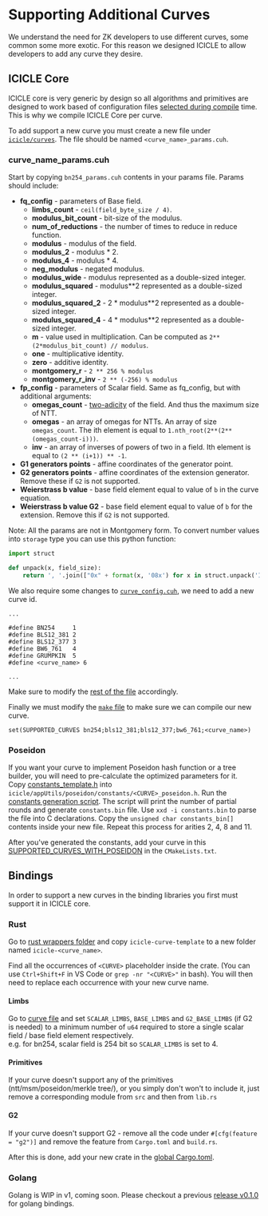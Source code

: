 # Supporting Additional Curves

We understand the need for ZK developers to use different curves, some common some more exotic. For this reason we designed ICICLE to allow developers to add any curve they desire.

## ICICLE Core

ICICLE core is very generic by design so all algorithms and primitives are designed to work based of configuration files [selected during compile](https://github.com/ingonyama-zk/icicle/blob/main/icicle/curves/curve_config.cuh) time. This is why we compile ICICLE Core per curve.

To add support a new curve you must create a new file under [`icicle/curves`](https://github.com/ingonyama-zk/icicle/tree/main/icicle/curves). The file should be named `<curve_name>_params.cuh`.

### curve_name_params.cuh

Start by copying `bn254_params.cuh` contents in your params file. Params should include:
 - **fq_config** - parameters of Base field.
    - **limbs_count** - `ceil(field_byte_size / 4)`.
    - **modulus_bit_count** - bit-size of the modulus.
    - **num_of_reductions** - the number of times to reduce in reduce function.
    - **modulus** - modulus of the field.
    - **modulus_2** - modulus * 2.
    - **modulus_4** - modulus * 4. 
    - **neg_modulus** - negated modulus. 
    - **modulus_wide** - modulus represented as a double-sized integer.
    - **modulus_squared** - modulus**2 represented as a double-sized integer.
    - **modulus_squared_2** - 2 * modulus**2 represented as a double-sized integer.
    - **modulus_squared_4** - 4 * modulus**2 represented as a double-sized integer.
    - **m** - value used in multiplication. Can be computed as `2**(2*modulus_bit_count) // modulus`. 
    - **one** - multiplicative identity. 
    - **zero** - additive identity. 
    - **montgomery_r** - `2 ** 256 % modulus`
    - **montgomery_r_inv** - `2 ** (-256) % modulus`
 - **fp_config** - parameters of Scalar field.
    Same as fq_config, but with additional arguments:
    - **omegas_count** - [two-adicity](https://cryptologie.net/article/559/whats-two-adicity/) of the field. And thus the maximum size of NTT.
    - **omegas** - an array of omegas for NTTs. An array of size `omegas_count`. The ith element is equal to `1.nth_root(2**(2**(omegas_count-i)))`.
    - **inv** - an array of inverses of powers of two in a field. Ith element is equal to `(2 ** (i+1)) ** -1`.
 - **G1 generators points** - affine coordinates of the generator point.
 - **G2 generators points** - affine coordinates of the extension generator. Remove these if `G2` is not supported.
 - **Weierstrass b value** - base field element equal to value of `b` in the curve equation.
 - **Weierstrass b value G2** - base field element equal to value of `b` for the extension. Remove this if `G2` is not supported.
 
Note: All the params are not in Montgomery form. To convert number values into `storage` type you can use this python function:

```python
import struct

def unpack(x, field_size):
    return ', '.join(["0x" + format(x, '08x') for x in struct.unpack('I' * (field_size) // 4, int(x).to_bytes(field_size, 'little'))])
```

We also require some changes to [`curve_config.cuh`](https://github.com/ingonyama-zk/icicle/blob/main/icicle/curves/curve_config.cuh#L16-L29), we need to add a new curve id.

```
...

#define BN254     1
#define BLS12_381 2
#define BLS12_377 3
#define BW6_761   4
#define GRUMPKIN  5
#define <curve_name> 6

...
```

Make sure to modify the [rest of the file](https://github.com/ingonyama-zk/icicle/blob/4beda3a900eda961f39af3a496f8184c52bf3b41/icicle/curves/curve_config.cuh#L16-L29) accordingly.

Finally we must modify the [`make` file](https://github.com/ingonyama-zk/icicle/blob/main/icicle/CMakeLists.txt#L64) to make sure we can compile our new curve.

```
set(SUPPORTED_CURVES bn254;bls12_381;bls12_377;bw6_761;<curve_name>)
```

### Poseidon

If you want your curve to implement Poseidon hash function or a tree builder, you will need to pre-calculate the optimized parameters for it.  
Copy [constants_template.h](https://github.com/ingonyama-zk/icicle/blob/main/icicle/appUtils/poseidon/constants/constants_template.h) into `icicle/appUtils/poseidon/constants/<CURVE>_poseidon.h`. Run the [constants generation script](https://dev.ingonyama.com/icicle/primitives/poseidon#constants). The script will print the number of partial rounds and generate `constants.bin` file. Use `xxd -i constants.bin` to parse the file into C declarations. Copy the `unsigned char constants_bin[]` contents inside your new file. Repeat this process for arities 2, 4, 8 and 11.

After you've generated the constants, add your curve in this [SUPPORTED_CURVES_WITH_POSEIDON](https://github.com/ingonyama-zk/icicle/blob/main/icicle/CMakeLists.txt#L72) in the `CMakeLists.txt`.

## Bindings

In order to support a new curves in the binding libraries you first must support it in ICICLE core.

### Rust

Go to [rust wrappers folder](https://github.com/ingonyama-zk/icicle/tree/main/wrappers/rust/icicle-curves) and copy `icicle-curve-template` to a new folder named `icicle-<curve_name>`.

Find all the occurrences of `<CURVE>` placeholder inside the crate. (You can use `Ctrl+Shift+F` in VS Code or `grep -nr "<CURVE>"` in bash). You will then need to replace each occurrence with your new curve name.

#### Limbs

Go to [curve file](https://github.com/ingonyama-zk/icicle/tree/main/wrappers/rust/icicle-curves/icicle-curve-template/src/curve.rs) and set `SCALAR_LIMBS`, `BASE_LIMBS` and `G2_BASE_LIMBS` (if G2 is needed) to a minimum number of `u64` required to store a single scalar field / base field element respectively.  
e.g. for bn254, scalar field is 254 bit so `SCALAR_LIMBS` is set to 4.

#### Primitives

If your curve doesn't support any of the primitives (ntt/msm/poseidon/merkle tree/), or you simply don't won't to include it, just remove a corresponding module from `src` and then from `lib.rs`

#### G2

If your curve doesn't support G2 - remove all the code under `#[cfg(feature = "g2")]` and remove the feature from `Cargo.toml` and `build.rs`.

After this is done, add your new crate in the [global Cargo.toml](https://github.com/ingonyama-zk/icicle/tree/main/wrappers/rust/Cargo.toml).

### Golang

Golang is WIP in v1, coming soon. Please checkout a previous [release v0.1.0](https://github.com/ingonyama-zk/icicle/releases/tag/v0.1.0) for golang bindings.
